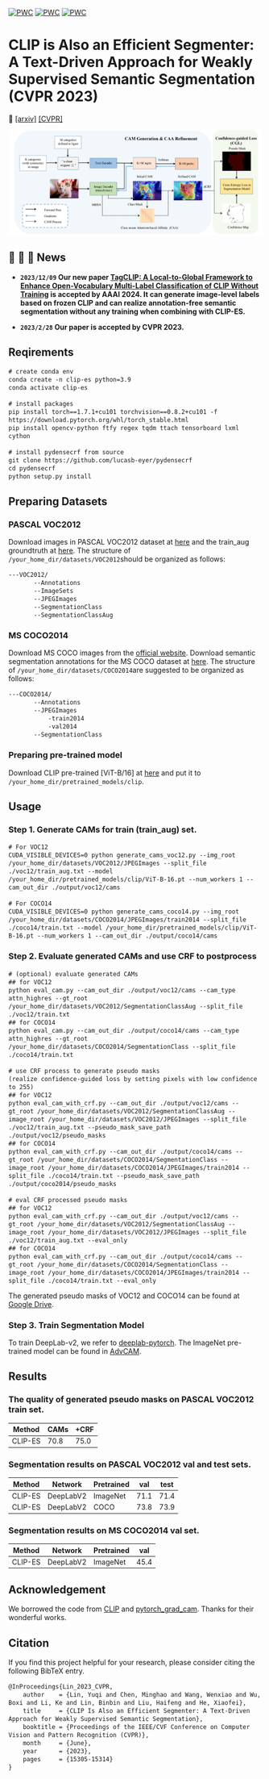 [![PWC](https://img.shields.io/endpoint.svg?url=https://paperswithcode.com/badge/clip-is-also-an-efficient-segmenter-a-text/weakly-supervised-semantic-segmentation-on)](https://paperswithcode.com/sota/weakly-supervised-semantic-segmentation-on?p=clip-is-also-an-efficient-segmenter-a-text)
[![PWC](https://img.shields.io/endpoint.svg?url=https://paperswithcode.com/badge/clip-is-also-an-efficient-segmenter-a-text/weakly-supervised-semantic-segmentation-on-1)](https://paperswithcode.com/sota/weakly-supervised-semantic-segmentation-on-1?p=clip-is-also-an-efficient-segmenter-a-text)
[![PWC](https://img.shields.io/endpoint.svg?url=https://paperswithcode.com/badge/clip-is-also-an-efficient-segmenter-a-text/weakly-supervised-semantic-segmentation-on-4)](https://paperswithcode.com/sota/weakly-supervised-semantic-segmentation-on-4?p=clip-is-also-an-efficient-segmenter-a-text)
# CLIP is Also an Efficient Segmenter: A Text-Driven Approach for Weakly Supervised Semantic Segmentation (CVPR 2023)
:closed_book: [[arxiv]](https://arxiv.org/abs/2212.09506) [[CVPR]](https://openaccess.thecvf.com/content/CVPR2023/html/Lin_CLIP_Is_Also_an_Efficient_Segmenter_A_Text-Driven_Approach_for_CVPR_2023_paper.html)

![images](CLIP-ES.png)

## :tada: :tada: :tada: News

- **`2023/12/09` Our new paper [TagCLIP: A Local-to-Global Framework to Enhance Open-Vocabulary Multi-Label Classification of CLIP Without Training]() is accepted by AAAI 2024. It can generate image-level labels based on frozen CLIP and can realize annotation-free semantic segmentation without any training when combining with CLIP-ES.**

- **`2023/2/28` Our paper is accepted by CVPR 2023.**

## Reqirements

```
# create conda env
conda create -n clip-es python=3.9
conda activate clip-es

# install packages
pip install torch==1.7.1+cu101 torchvision==0.8.2+cu101 -f https://download.pytorch.org/whl/torch_stable.html
pip install opencv-python ftfy regex tqdm ttach tensorboard lxml cython

# install pydensecrf from source
git clone https://github.com/lucasb-eyer/pydensecrf
cd pydensecrf
python setup.py install
```

## Preparing Datasets
### PASCAL VOC2012
Download images in PASCAL VOC2012 dataset at [here](http://host.robots.ox.ac.uk/pascal/VOC/voc2012/) and the train_aug groundtruth at [here](https://www.dropbox.com/s/oeu149j8qtbs1x0/SegmentationClassAug.zip?dl=0).
The structure of `/your_home_dir/datasets/VOC2012`should be organized as follows:

```
---VOC2012/
       --Annotations
       --ImageSets
       --JPEGImages
       --SegmentationClass
       --SegmentationClassAug
```

### MS COCO2014
Download MS COCO images from the [official website](https://cocodataset.org/#download).
Download semantic segmentation annotations for the MS COCO dataset at [here](https://drive.google.com/file/d/1pRE9SEYkZKVg0Rgz2pi9tg48j7GlinPV/view?usp=sharing).
The structure of `/your_home_dir/datasets/COCO2014`are suggested to be organized as follows:
```
---COCO2014/
       --Annotations
       --JPEGImages
           -train2014
           -val2014
       --SegmentationClass
```

### Preparing pre-trained model
Download CLIP pre-trained [ViT-B/16] at [here](https://openaipublic.azureedge.net/clip/models/5806e77cd80f8b59890b7e101eabd078d9fb84e6937f9e85e4ecb61988df416f/ViT-B-16.pt) and put it to `/your_home_dir/pretrained_models/clip`.

## Usage
### Step 1. Generate CAMs for train (train_aug) set.
```
# For VOC12
CUDA_VISIBLE_DEVICES=0 python generate_cams_voc12.py --img_root /your_home_dir/datasets/VOC2012/JPEGImages --split_file ./voc12/train_aug.txt --model /your_home_dir/pretrained_models/clip/ViT-B-16.pt --num_workers 1 --cam_out_dir ./output/voc12/cams

# For COCO14
CUDA_VISIBLE_DEVICES=0 python generate_cams_coco14.py --img_root /your_home_dir/datasets/COCO2014/JPEGImages/train2014 --split_file ./coco14/train.txt --model /your_home_dir/pretrained_models/clip/ViT-B-16.pt --num_workers 1 --cam_out_dir ./output/coco14/cams
```

### Step 2. Evaluate generated CAMs and use CRF to postprocess
```
# (optional) evaluate generated CAMs
## for VOC12
python eval_cam.py --cam_out_dir ./output/voc12/cams --cam_type attn_highres --gt_root /your_home_dir/datasets/VOC2012/SegmentationClassAug --split_file ./voc12/train.txt
## for COCO14
python eval_cam.py --cam_out_dir ./output/coco14/cams --cam_type attn_highres --gt_root /your_home_dir/datasets/COCO2014/SegmentationClass --split_file ./coco14/train.txt

# use CRF process to generate pseudo masks 
(realize confidence-guided loss by setting pixels with low confidence to 255)
## for VOC12 
python eval_cam_with_crf.py --cam_out_dir ./output/voc12/cams --gt_root /your_home_dir/datasets/VOC2012/SegmentationClassAug --image_root /your_home_dir/datasets/VOC2012/JPEGImages --split_file ./voc12/train_aug.txt --pseudo_mask_save_path ./output/voc12/pseudo_masks
## for COCO14
python eval_cam_with_crf.py --cam_out_dir ./output/coco14/cams --gt_root /your_home_dir/datasets/COCO2014/SegmentationClass --image_root /your_home_dir/datasets/COCO2014/JPEGImages/train2014 --split_file ./coco14/train.txt --pseudo_mask_save_path ./output/coco2014/pseudo_masks

# eval CRF processed pseudo masks
## for VOC12 
python eval_cam_with_crf.py --cam_out_dir ./output/voc12/cams --gt_root /your_home_dir/datasets/VOC2012/SegmentationClassAug --image_root /your_home_dir/datasets/VOC2012/JPEGImages --split_file ./voc12/train_aug.txt --eval_only
## for COCO14
python eval_cam_with_crf.py --cam_out_dir ./output/coco14/cams --gt_root /your_home_dir/datasets/COCO2014/SegmentationClass --image_root /your_home_dir/datasets/COCO2014/JPEGImages/train2014 --split_file ./coco14/train.txt --eval_only

```
The generated pseudo masks of VOC12 and COCO14 can be found at [Google Drive](https://drive.google.com/drive/folders/1i9fp2c87s5ungxFpLFgUm_zUACpLuKtJ?usp=sharing).
### Step 3. Train Segmentation Model
To train DeepLab-v2, we refer to [deeplab-pytorch](https://github.com/kazuto1011/deeplab-pytorch). The ImageNet pre-trained model can be found in [AdvCAM](https://github.com/jbeomlee93/AdvCAM).

## Results
### The quality of generated pseudo masks on PASCAL VOC2012 train set.
| Method | CAMs | +CRF |
| --- | --- | --- | 
| CLIP-ES | 70.8 | 75.0 |
### Segmentation results on PASCAL VOC2012 val and test sets.
| Method | Network | Pretrained | val | test |
| --- | --- | --- | --- | --- |
| CLIP-ES | DeepLabV2 | ImageNet | 71.1 | 71.4 |
| CLIP-ES | DeepLabV2 | COCO | 73.8 | 73.9 |
### Segmentation results on MS COCO2014 val set.
| Method | Network | Pretrained | val | 
| --- | --- | --- | --- | 
| CLIP-ES | DeepLabV2 | ImageNet | 45.4 | 
## Acknowledgement
We borrowed the code from [CLIP](https://github.com/openai/CLIP) and [pytorch_grad_cam](https://github.com/jacobgil/pytorch-grad-cam/tree/61e9babae8600351b02b6e90864e4807f44f2d4a). Thanks for their wonderful works.

## Citation
If you find this project helpful for your research, please consider citing the following BibTeX entry.
```
@InProceedings{Lin_2023_CVPR,
    author    = {Lin, Yuqi and Chen, Minghao and Wang, Wenxiao and Wu, Boxi and Li, Ke and Lin, Binbin and Liu, Haifeng and He, Xiaofei},
    title     = {CLIP Is Also an Efficient Segmenter: A Text-Driven Approach for Weakly Supervised Semantic Segmentation},
    booktitle = {Proceedings of the IEEE/CVF Conference on Computer Vision and Pattern Recognition (CVPR)},
    month     = {June},
    year      = {2023},
    pages     = {15305-15314}
}
```